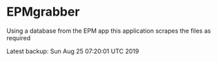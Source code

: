 # EPMgrabber
Using a database from the EPM app this application scrapes the files as required


Latest backup: Sun Aug 25 07:20:01 UTC 2019

